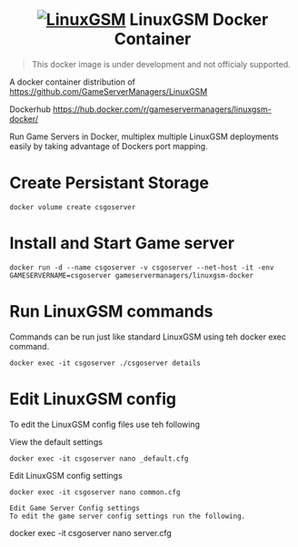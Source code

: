 <h1 align="center">
  <br>
  <a href="https://linuxgsm.com"><img src="https://i.imgur.com/Eoh1jsi.jpg" alt="LinuxGSM"></a>
  LinuxGSM Docker Container
  </h1>
  
  > This docker image is under development and not officialy supported.

A docker container distribution of https://github.com/GameServerManagers/LinuxGSM

Dockerhub https://hub.docker.com/r/gameservermanagers/linuxgsm-docker/

Run Game Servers in Docker, multiplex multiple LinuxGSM deployments easily by taking advantage of Dockers port mapping.

# Create Persistant Storage
```
docker volume create csgoserver
```

# Install and Start Game server
```
docker run -d --name csgoserver -v csgoserver --net-host -it -env GAMESERVERNAME=csgoserver gameservermanagers/linuxgsm-docker
```
# Run LinuxGSM commands
Commands can be run just like standard LinuxGSM using teh docker exec command.
```
docker exec -it csgoserver ./csgoserver details
```
# Edit LinuxGSM config
To edit the LinuxGSM config files use teh following

View the default settings 
```
docker exec -it csgoserver nano _default.cfg
```
Edit LinuxGSM config settings
```
docker exec -it csgoserver nano common.cfg

Edit Game Server Config settings
To edit the game server config settings run the following.

```
docker exec -it csgoserver nano server.cfg
```

